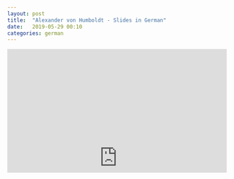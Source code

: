 ```yaml
---
layout: post
title:  "Alexander von Humboldt - Slides in German"
date:   2019-05-29 00:10
categories: german
---
```


<style>
.iframe-container {
  overflow: hidden;
  padding-top: 56.25%;
  position: relative;
}
 
.iframe-container iframe {
   border: 0;
   height: 500px;
   left: 0;
   position: absolute;
   top: 0;
   width: 100%;
}
 
/* 4x3 Aspect Ratio */
.iframe-container-4x3 {
  padding-top: 75%;
}
</style>

<div class="iframe-container">
  <iframe src="https://drive.google.com/file/d/1fNkqQnejn44y53JBFeu6NbOoZI8hyNqS/preview" allowfullscreen frameborder="0"></iframe>
</div>